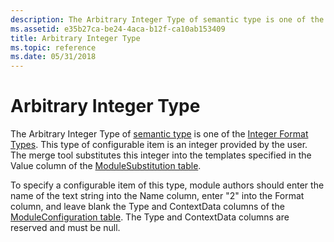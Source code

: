 ```yaml
---
description: The Arbitrary Integer Type of semantic type is one of the Integer Format Types.
ms.assetid: e35b27ca-be24-4aca-b12f-ca10ab153409
title: Arbitrary Integer Type
ms.topic: reference
ms.date: 05/31/2018
---
```


# Arbitrary Integer Type

The Arbitrary Integer Type of [semantic type](semantic-types.md) is one of the [Integer Format Types](integer-format-types.md). This type of configurable item is an integer provided by the user. The merge tool substitutes this integer into the templates specified in the Value column of the [ModuleSubstitution table](modulesubstitution-table.md).

To specify a configurable item of this type, module authors should enter the name of the text string into the Name column, enter "2" into the Format column, and leave blank the Type and ContextData columns of the [ModuleConfiguration table](moduleconfiguration-table.md). The Type and ContextData columns are reserved and must be null.

 

 



